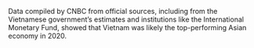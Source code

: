 Data compiled by CNBC from official sources, including from the Vietnamese government’s estimates and institutions like the International Monetary Fund, showed that Vietnam was likely the top-performing Asian economy in 2020.